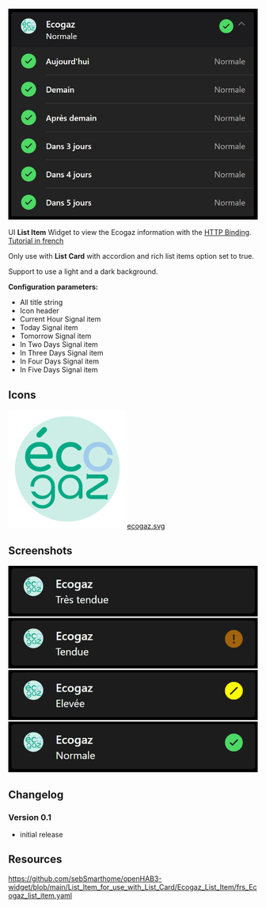 ![Screen1](https://github.com/sebSmarthome/openHAB3-widget/raw/main/List_Item_for_use_with_List_Card/Ecogaz_List_Item/screenshots/Ecogaz.jpg)

UI **List Item** Widget to view the Ecogaz information with the [HTTP Binding](https://www.openhab.org/addons/bindings/http/).
[Tutorial in french](https://github.com/sebSmarthome/openHAB3-widget/wiki/)

Only use with **List Card** with accordion and rich list items option set to true.

Support to use a light and a dark background.

**Configuration parameters:**

* All title string
* Icon header
* Current Hour Signal item
* Today Signal item
* Tomorrow Signal item
* In Two Days Signal item
* In Three Days Signal item
* In Four Days Signal item
* In Five Days Signal item

## Icons

![ecogaz.svg](https://github.com/sebSmarthome/openHAB3-widget/raw/main/List_Item_for_use_with_List_Card/Ecogaz_List_Item/icons/ecogaz.svg)[ecogaz.svg](https://github.com/sebSmarthome/openHAB3-widget/raw/main/List_Item_for_use_with_List_Card/Ecogaz_List_Item/icons/ecogaz.svg)

## Screenshots

![Screen2|362x73](https://github.com/sebSmarthome/openHAB3-widget/raw/main/List_Item_for_use_with_List_Card/Ecogaz_List_Item/screenshots/Ecogaz1.gif)
![Screen3|362x73](https://github.com/sebSmarthome/openHAB3-widget/raw/main/List_Item_for_use_with_List_Card/Ecogaz_List_Item/screenshots/Ecogaz2.gif)
![Screen4|362x73](https://github.com/sebSmarthome/openHAB3-widget/raw/main/List_Item_for_use_with_List_Card/Ecogaz_List_Item/screenshots/Ecogaz3.gif)
![Screen5|362x73](https://github.com/sebSmarthome/openHAB3-widget/raw/main/List_Item_for_use_with_List_Card/Ecogaz_List_Item/screenshots/Ecogaz4.gif)

## Changelog
  
### Version 0.1

* initial release

## Resources

<https://github.com/sebSmarthome/openHAB3-widget/blob/main/List_Item_for_use_with_List_Card/Ecogaz_List_Item/frs_Ecogaz_list_item.yaml>